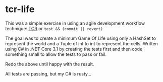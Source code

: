 # tcr-life

This was a simple exercise in using an agile development workflow technique: [TCR](https://medium.com/@kentbeck_7670/test-commit-revert-870bbd756864) or `test && (commit || revert)`

The goal was to create a minimum Game Of Life using only a HashSet to represent the world and a Tuple of int to int to represent the cells. Written using C# in .NET Core 3.1 by creating the tests first and then code something small to allow the tests to pass or fail. 

Redo the above until happy with the result. 

All tests are passing, but my C# is rusty...
